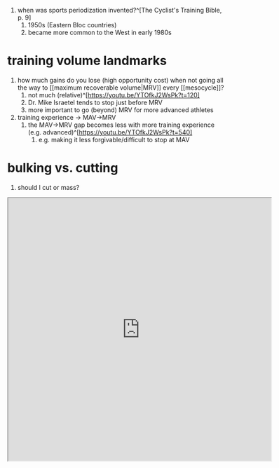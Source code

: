 1. when was sports periodization invented?^[The Cyclist's Training Bible, p. 9]
	1. 1950s (Eastern Bloc countries)
	2. became more common to the West in early 1980s

# training volume landmarks
1. how much gains do you lose (high opportunity cost) when not going all the way to [[maximum recoverable volume|MRV]] every [[mesocycle]]?
	1. not much (relative)^[https://youtu.be/YTOfkJ2WsPk?t=120]
	2. Dr. Mike Israetel tends to stop just before MRV
	3. more important to go (beyond) MRV for more advanced athletes
2. training experience → MAV→MRV
	1. the MAV→MRV gap becomes less with more training experience (e.g. advanced)^[https://youtu.be/YTOfkJ2WsPk?t=540]
		1. e.g. making it less forgivable/difficult to stop at MAV

# bulking vs. cutting
1. should I cut or mass?

<iframe src="https://www.instagram.com/p/CPBY_mrr1Zy/" width="600" height="600"></iframe>